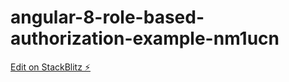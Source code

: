 # angular-8-role-based-authorization-example-nm1ucn

[Edit on StackBlitz ⚡️](https://stackblitz.com/edit/angular-8-role-based-authorization-example-nm1ucn)
